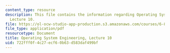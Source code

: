 ```yaml
---
content_type: resource
description: This file contains the information regarding Operating System Engineering,
  Lecture 10.
file: https://ol-ocw-studio-app-production.s3.amazonaws.com/courses/6-828-operating-system-engineering-fall-2012/722fff0f4c27ecf60b63d583daf499bf_MIT6_828F12_lec10_notes.pdf
file_type: application/pdf
resourcetype: Document
title: Operating System Engineering, Lecture 10
uid: 722fff0f-4c27-ecf6-0b63-d583daf499bf
---
```

